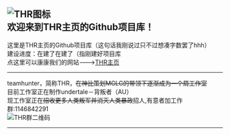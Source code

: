 ![THR图标](https://i0.hdslb.com/bfs/album/9ff9c829fd51cbc88b286b03013c9318bf4368f8.png "THR图标")  
欢迎来到THR主页的Github项目库！
-----------------------------
这里是THR主页的Github项目库（这句话我刚说过只不过想凑字数罢了hhh）  
建设进度：在建了在建了（指刚建好项目库  
点这里可以康康我们的网站--->[THR主页](https://secretletter.github.io/THR/ "THR主页")
***
teamhunter，简称THR，~~在神比策划MGLG的带领下逐渐成为一个屑工作室~~  
目前工作室正在制作undertale－背叛者（AU）   
现工作室正在~~招收更多人类叛军并消灭人类暴政~~招人,有意者加工作群:1146842291   
![THR群二维码](https://i0.hdslb.com/bfs/album/09a242cbd70013593063817e1c8ce71dad8630b7.png "THR群二维码")
***
